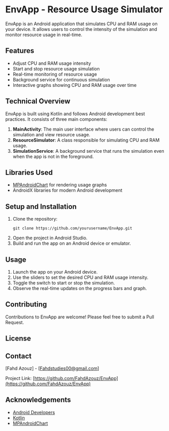# EnvApp - Resource Usage Simulator

EnvApp is an Android application that simulates CPU and RAM usage on your device. It allows users to control the intensity of the simulation and monitor resource usage in real-time.

## Features

- Adjust CPU and RAM usage intensity
- Start and stop resource usage simulation
- Real-time monitoring of resource usage
- Background service for continuous simulation
- Interactive graphs showing CPU and RAM usage over time

## Technical Overview

EnvApp is built using Kotlin and follows Android development best practices. It consists of three main components:

1. **MainActivity**: The main user interface where users can control the simulation and view resource usage.
2. **ResourceSimulator**: A class responsible for simulating CPU and RAM usage.
3. **SimulationService**: A background service that runs the simulation even when the app is not in the foreground.

## Libraries Used

- [MPAndroidChart](https://github.com/PhilJay/MPAndroidChart) for rendering usage graphs
- AndroidX libraries for modern Android development

## Setup and Installation

1. Clone the repository:
   ```
   git clone https://github.com/yourusername/EnvApp.git
   ```
2. Open the project in Android Studio.
3. Build and run the app on an Android device or emulator.

## Usage

1. Launch the app on your Android device.
2. Use the sliders to set the desired CPU and RAM usage intensity.
3. Toggle the switch to start or stop the simulation.
4. Observe the real-time updates on the progress bars and graph.

## Contributing

Contributions to EnvApp are welcome! Please feel free to submit a Pull Request.

## License


## Contact

[Fahd Azouz] - [Fahdstudies00@gmail.com]

Project Link: [https://github.com/FahdAzouz/EnvApp](https://github.com/FahdAzouz/EnvApp)

## Acknowledgements

- [Android Developers](https://developer.android.com/)
- [Kotlin](https://kotlinlang.org/)
- [MPAndroidChart](https://github.com/PhilJay/MPAndroidChart)
